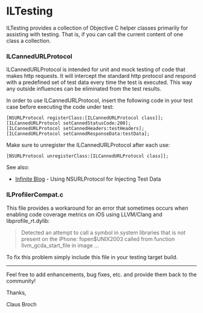 
# ILTesting


ILTesting provides a collection of Objective C helper classes primarily for assisting with testing. That is, if you can call the current content of one class a collection.

### ILCannedURLProtocol

ILCannedURLProtocol is intended for unit and mock testing of code that makes http requests. It will intercept the standard http protocol and respond with a predefined set of test data every time the test is executed. This way any outside influences can be eliminated from the test results.

In order to use ILCannedURLProtocol, insert the following code in your test case before executing the code under test: 

	[NSURLProtocol registerClass:[ILCannedURLProtocol class]];
	[ILCannedURLProtocol setCannedStatusCode:200];
	[ILCannedURLProtocol setCannedHeaders:testHeaders];
	[ILCannedURLProtocol setCannedResponseData:testData];

Make sure to unregister the ILCannedURLProtocol after each use:

	[NSURLProtocol unregisterClass:[ILCannedURLProtocol class]];

See also:

* [Infinite Blog](http://www.infinite-loop.dk/blog/2011/09/using-nsurlprotocol-for-injecting-test-data/) - Using NSURLProtocol for Injecting Test Data


### ILProfilerCompat.c

This file provides a workaround for an error that sometimes occurs when enabling code coverage
metrics on iOS using LLVM/Clang and libprofile_rt.dylib:

> Detected an attempt to call a symbol in system libraries that is not present on the iPhone:
> fopen$UNIX2003 called from function llvm_gcda_start_file in image ...

To fix this problem simply include this file in your testing target build.


---

Feel free to add enhancements, bug fixes, etc. and provide them back to the community!


Thanks,

Claus Broch
